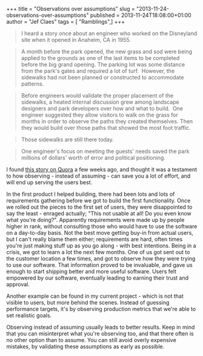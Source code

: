 +++
title = "Observations over assumptions"
slug = "2013-11-24-observations-over-assumptions"
published = 2013-11-24T18:08:00+01:00
author = "Jef Claes"
tags = [ "Ramblings",]
+++
> I heard a story once about an engineer who worked on the Disneyland
> site when it opened in Anaheim, CA in 1955.  

> A month before the park opened, the new grass and sod were being
> applied to the grounds as one of the last items to be completed before
> the big grand opening. The parking lot was some distance from the
> park's gates and required a lot of turf.  However, the sidewalks had
> not been planned or constructed to accommodate patterns. 

> Before engineers would validate the proper placement of the sidewalks,
> a heated internal discussion grew among landscape designers and park
> developers over how and what to build.  One engineer suggested they
> allow visitors to walk on the grass for months in order to observe the
> paths they created themselves. Then they would build over those paths
> that showed the most foot traffic. 

> Those sidewalks are still there today. 

> One engineer's focus on meeting the guests' needs saved the park
> millions of dollars' worth of error and political positioning.

I found [this story on
Quora](http://www.quora.com/Disneyland/What-are-some-amazing-secrets-hidden-within-Disneyland-and-Disney-World/answer/Nic-DiPalma?srid=3XUe&share=1)
a few weeks ago, and thought it was a testament to how observing -
instead of assuming - can save you a lot of effort, and will end up
serving the users best.  

  

In the first product I helped building, there had been lots and lots of
requirements gathering before we got to build the first functionality.
Once we rolled out the pieces to the first set of users, they were
disappointed to say the least - enraged actually; "This not usable at
all! Do you even know what you're doing?". Apparently requirements were
made up by people higher in rank, without consulting those who would
have to use the software on a day-to-day basis. Not the best move
getting buy-in from actual users, but I can't really blame them either;
requirements are hard, often times you're just making stuff up as you go
along - with best intentions. Being in a crisis, we got to learn a lot
the next few months. One of us got sent out to the customer location a
few times, and got to observe how they were trying to use our software.
That information proved to be invaluable, and gave us enough to start
shipping better and more useful software. Users felt empowered by our
software, eventually leading to earning their trust and approval.

  

Another example can be found in my current project - which is not that
visible to users, but more behind the scenes. Instead of guessing
performance targets, it's by observing production metrics that we're
able to set realistic goals.

  

Observing instead of assuming usually leads to better results. Keep in
mind that you can misinterpret what you're observing too, and that there
often is no other option than to assume. You can still avoid overly
expensive mistakes, by validating these assumptions as early as
possible.
